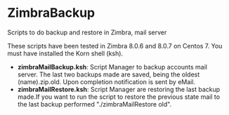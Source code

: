 # ZimbraBackup
Scripts to do backup and restore in Zimbra, mail server

These scripts have been tested in Zimbra 8.0.6 and 8.0.7 on Centos 7. You must have installed the Korn shell (ksh).

  - **zimbraMailBackup.ksh**: Script Manager to backup accounts mail server. The last two backups made are saved, being the oldest (name).zip.old. Upon completion notification is sent by eMail.
  - **zimbraMailRestore.ksh**: Script Manager are restoring the last backup made.If you want to run the script to restore the previous state mail to the last backup performed "./zimbraMailRestore old".
